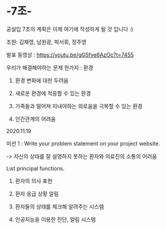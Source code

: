 # -7조-
공설입 7조의 계획은 이제 여기에 작성하게 될 것 입니다 :)

조원: 김채영, 남원광, 박서휘, 정주영

발표 동영상 : https://youtu.be/gG5fve6AzOc?t=7455

우리가 해결해야하는 문제 한가지 : 환경 

1) 환경 변화에 대한 두려움

2) 새로운 환경에 적응할 수 있는 환경

3) 가족들과 떨어져 지내야하는 외로움을 극복할 수 있는 환경

4) 인간관계의 어려움

2020.11.19

미션 1 : Write your problem statement on your project website.

-> 자신의 상태를 잘 설명하지 못하는 환자와 의료진의 소통의 어려움

List principal functions.

1) 환자의 의사 표현

2) 환자 응급 상황 알림
 
3) 환자들의 상태를 체크해 알려주는 시스템

4) 인공지능을 이용한 진단, 알림 시스템



